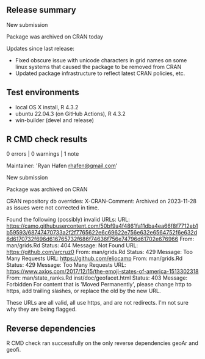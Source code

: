 ## Release summary

New submission
   
Package was archived on CRAN today

Updates since last release:

- Fixed obscure issue with unicode characters in grid names on some linux systems that caused the package to be removed from CRAN
- Updated package infrastructure to reflect latest CRAN policies, etc.

## Test environments

* local OS X install, R 4.3.2
* ubuntu 22.04.3 (on GitHub Actions), R 4.3.2
* win-builder (devel and release)

## R CMD check results

0 errors | 0 warnings | 1 note

Maintainer: 'Ryan Hafen <rhafen@gmail.com>'

New submission

Package was archived on CRAN

CRAN repository db overrides:
  X-CRAN-Comment: Archived on 2023-11-28 as issues were not corrected
    in time.

Found the following (possibly) invalid URLs:
  URL: https://camo.githubusercontent.com/50bf9a4f4861fa11dba4ea66f8f7712eb1b59593/68747470733a2f2f7765622e6c69622e756e632e6564752f6e632d6d6170732f696d616765732f686f74636f756e74796d61702e676966
    From: man/grids.Rd
    Status: 404
    Message: Not Found
  URL: https://github.com/arcruz0
    From: man/grids.Rd
    Status: 429
    Message: Too Many Requests
  URL: https://github.com/eliocamp
    From: man/grids.Rd
    Status: 429
    Message: Too Many Requests
  URL: https://www.axios.com/2017/12/15/the-emoji-states-of-america-1513302318
    From: man/state_ranks.Rd
          inst/doc/geofacet.html
    Status: 403
    Message: Forbidden
  For content that is 'Moved Permanently', please change http to https,
  add trailing slashes, or replace the old by the new URL.

These URLs are all valid, all use https, and are not redirects. I'm not sure why they are being flagged.

## Reverse dependencies

R CMD check ran successfully on the only reverse dependencies geoAr and geofi.
